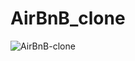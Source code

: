 # AirBnB_clone
![AirBnB-clone](https://user-images.githubusercontent.com/45605340/123508318-7b8d7680-d623-11eb-8a71-0766401ea648.png)
